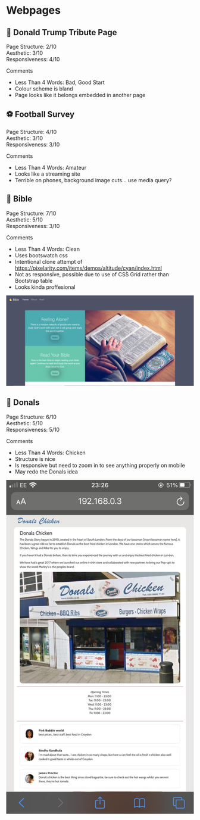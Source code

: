 # Webpages

## 🐐 Donald Trump Tribute Page
Page Structure: 2/10  
Aesthetic: 3/10  
Responsiveness: 4/10  

Comments
* Less Than 4 Words: Bad, Good Start
* Colour scheme is bland
* Page looks like it belongs embedded in another page

## ⚽ Football Survey
Page Structure: 4/10  
Aesthetic: 3/10  
Responsiveness: 3/10  

Comments  
* Less Than 4 Words: Amateur
* Looks like a streaming site
* Terrible on phones, background image cuts... use media query?

## 📖 Bible
Page Structure: 7/10  
Aesthetic: 5/10  
Responsiveness: 3/10  

Comments  
* Less Than 4 Words: Clean
* Uses bootswatch css
* Intentional clone attempt of https://pixelarity.com/items/demos/altitude/cyan/index.html
* Not as responsive, possible due to use of CSS Grid rather than Bootstrap table
* Looks kinda proffesional

![Screenshot of Bible Site](https://github.com/DonCharlesLambert/Webpages/blob/master/Screenshots/Bible.PNG?raw=true)

## 🐔 Donals
Page Structure: 6/10  
Aesthetic: 5/10  
Responsiveness: 5/10  

Comments  
* Less Than 4 Words: Chicken
* Structure is nice
* Is responsive but need to zoom in to see anything properly on mobile
* May redo the Donals idea

![Screenshot of Donals on Mobile](https://github.com/DonCharlesLambert/Webpages/blob/master/Screenshots/mobileDonals.jpeg?raw=true)
